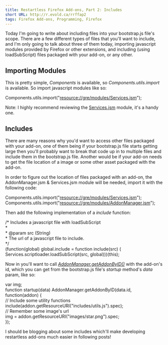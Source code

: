 ```yaml
---
title: Restartless Firefox Add-ons, Part 2: Includes
short URL: http://r.evold.ca/rrffap2
tags: Firefox Add-ons, Programming, Firefox
---
```

Today I'm going to write about including files into your bootstrap.js file's scope. There are a few different types of files that you'll want to include, and I'm only going to talk about three of them today, importing javascript modules provided by Firefox or other extensions, and including (using loadSubScript) files packaged with your add-on, or any other.
</p>
<h2>Importing Modules</h2>
<p>
This is pretty simple, <em>Components</em> is available, so <em>Components.utils.import</em> is available. So import javascript modules like so:
</p>
<div class="code">Components.utils.import("<a target="_blank" href="resource://gre/modules/Services.jsm">resource://gre/modules/Services.jsm</a>");</div>
<p>
Note: I highly recommend reviewing the <a title="Services.jsm - MDC" target="_blank" rel="external" rev="vote-for" href="https://developer.mozilla.org/en/JavaScript_code_modules/Services.jsm">Services.jsm</a> module, it's a handy one.
</p>
<h2>Includes</h2>
<p>
There are many reasons why you'd want to access other files packaged with your add-on, one of them being if your bootstrap.js file starts getting large then you'll probably want to break that code up in to multiple files and include them in the bootstrap.js file. Another would be if your add-on needs to get the file location of a image or some other asset packaged with the add-on.
</p>
<p>
In order to figure out the location of files packaged with an add-on, the AddonManager.jsm &amp; Services.jsm module will be needed, import it with the following code:
</p>
<div class="code">Components.utils.import("<a target="_blank" href="resource://gre/modules/Services.jsm">resource://gre/modules/Services.jsm</a>");<br>
Components.utils.import("<a target="_blank" href="resource://gre/modules/AddonManager.jsm">resource://gre/modules/AddonManager.jsm</a>");</div>
<p>
Then add the following implementation of a <em>include</em> function:
</p>
<div class="code">/* Includes a javascript file with loadSubScript <br>
 * <br>
 * @param src (String)<br>
 *                 The url of a javascript file to include.<br>
 */<br>
(function(global) global.include = function include(src) (<br>
    Services.scriptloader.loadSubScript(src, global)))(this);</div>
<p>
Now in you'll want to call <a title="AddonManager.getAddonByID() - MDC" rel="external" target="_blank" href="https://developer.mozilla.org/en/Addons/Add-on_Manager/AddonManager#getAddonByID()"><em>AddonManager.getAddonByID()</em></a> with the add-on's id, which you can get from the bootstrap.js file's <em>startup</em> method's <em>data</em> param, like so:
</p>
<div class="code">var img;<br>
function startup(data) AddonManager.getAddonByID(data.id, function(addon) {<br>
  // Include some utility functions<br>
  include(addon.getResourceURI("includes/utils.js").spec);<br>
  // Remember some image's url<br>
  img = addon.getResourceURI("images/star.png").spec;<br>
});</div>
<p>
I should be blogging about some includes which'll make developing restartless add-ons much easier in following posts!
</p>
